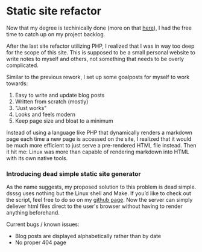 # Static site refactor

Now that my degree is techinically done (more on that [here](/now)), I had the free time to catch up on my project backlog.

After the last site refactor utilizing PHP, I realized that I was in way too deep for the scope of this site.
This is supposed to be a small personal website to write notes to myself and others, not something that needs to be overly complicated.

Similar to the previous rework, I set up some goalposts for myself to work towards:

1. Easy to write and update blog posts
2. Written from scratch (mostly) 
3. "Just works"
4. Looks and feels modern
5. Keep page size and bloat to a minimum

Instead of using a language like PHP that dynamically renders a markdown page each time a new page is accessed on the site, I realized that it would be much more efficient to just serve a pre-rendered HTML file instead.
Then it hit me: Linux was more than capable of rendering markdown into HTML with its own native tools.

### Introducing dead simple static site generator

As the name suggests, my proposed solution to this problem is dead simple.
dsssg uses nothing but the Linux shell and Make.
If you’d like to check out the script, feel free to do so on my [github page](https://github.com/orioncrocker/dsssg).
Now the server can simply deliever html files direct to the user's browser without having to render anything beforehand.

Current bugs / known issues:

- Blog posts are displayed alphabetically rather than by date
- No proper 404 page